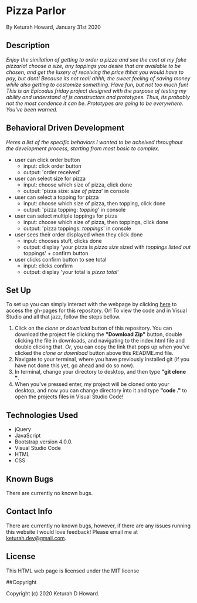 # Pizza Parlor
By Keturah Howard, January 31st 2020

## Description
  
*Enjoy the similation of getting to order a pizza and see the cost at my fake pizzaria! choose a size, any toppings you desire that are available to be chosen, and get the luxery of receiving the price thhat you would have to pay, but dont! Because its not real! ahhh, the sweet feeling of saving money while also getting to costomize something. Have fun, but not too much fun!*
*This is an Epicodus friday project designed with the purpose of testing my ability and understand of js constructors and prototypes. Thus, its probably not the most condence it can be. Prototypes are going to be everywhere. You've been warned.*

## Behavioral Driven Development
  *Heres a list of the specific behaviors I wanted to be acheived throughout the development process, starting from most basic to complex.*

* user can click order button
  * input: click order button
  * output: 'order received'
* user can select size for pizza
  * input: choose which size of pizza, click done
  * output: 'pizza size: *size of pizza*' in console
* user can select a topping for pizza
  * input: choose which size of pizza, then topping, click done
  * output: 'pizza topping: *topping*' in console
* user can select multiple toppings for pizza
  * input: choose which size of pizza, then toppings, click done
  * output: 'pizza toppings: *toppings*' in console
* user sees their order displayed when they click done
  * input: chooses stuff, clicks done
  * output: display 'your pizza is *pizza size* sized with *toppings listed out* toppings' + confirm button
* user clicks confirm button to see total 
  * input: clicks confirm
  * output: display 'your total is *pizza total*'


## Set Up 
  To set up you can simply interact with the webpage by clicking [here](https://keturahdev.github.io//) to access the gh-pages for this repository. Or! To view the code and in Visual Studio and all that jazz, follow the steps bellow. 
  1. Click on the *clone or download* button of this repository. You can download the project file clicking the **"Download Zip"** button, double clicking the file in downloads, and navigating to the index.html file and double clicking that. *Or*, you can copy the link that pops up when you've clicked the *clone or download* button above this README.md file.
  2. Navigate to your terminal, where you have previously installed git (if you have not done this yet, go ahead and do so now).
  3. In terminal, change your directory to desktop, and then type **"git clone "**.
  4. When you've pressed enter, my project will be cloned onto your desktop, and now you can change directory into it and type **"code ."** to open the projects files in Visual Studio Code!

## Technologies Used
* jQuery
* JavaScript
* Bootstrap version 4.0.0.
* Visual Studio Code
* HTML
* CSS

## Known Bugs
There are currently no known bugs.

## Contact Info 
There are currently no known bugs, however, if there are any issues running this website I would love feedback! Please email me at keturah.dev@gmail.com.

## License

This HTML web page is licensed under the MIT license

##Copyright

Copyright (c) 2020 Keturah D Howard.